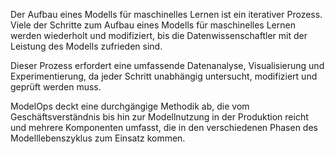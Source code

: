 Der Aufbau eines Modells für maschinelles Lernen ist ein iterativer Prozess. Viele der Schritte zum Aufbau eines Modells für maschinelles Lernen werden wiederholt und modifiziert, bis die Datenwissenschaftler mit der Leistung des Modells zufrieden sind.

Dieser Prozess erfordert eine umfassende Datenanalyse, Visualisierung und Experimentierung, da jeder Schritt unabhängig untersucht, modifiziert und geprüft werden muss.

ModelOps deckt eine durchgängige Methodik ab, die vom Geschäftsverständnis bis hin zur Modellnutzung in der Produktion reicht und mehrere Komponenten umfasst, die in den verschiedenen Phasen des Modelllebenszyklus zum Einsatz kommen.
